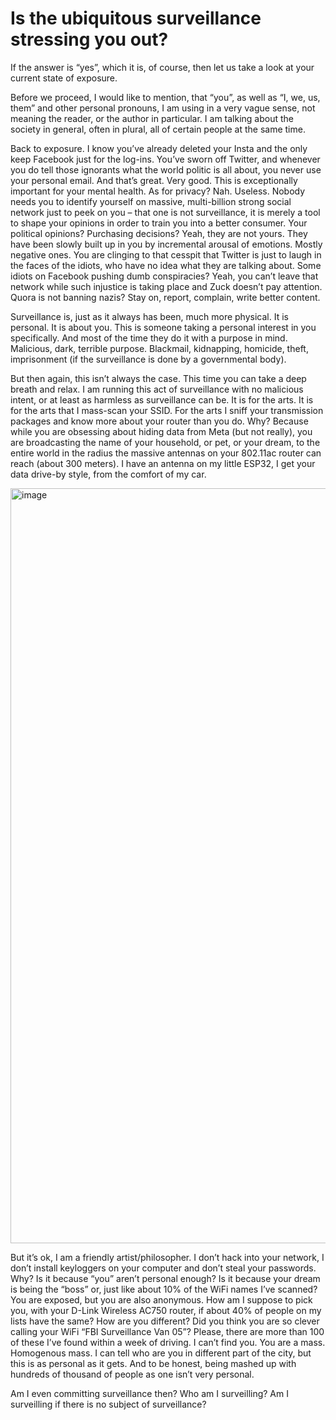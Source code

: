 # Is the ubiquitous surveillance stressing you out?

If the answer is “yes”, which it is, of course, then let us take a look at your current state of exposure. 

Before we proceed, I would like to mention, that “you”, as well as “I, we, us, them” and other personal pronouns, I am using in a very vague sense, not meaning the reader, or the author in particular. I am talking about the society in general, often in plural, all of certain people at the same time.

Back to exposure. I know you’ve already deleted your Insta and the only keep Facebook just for the log-ins. You’ve sworn off Twitter, and whenever you do tell those ignorants what the world politic is all about, you never use your personal email. And that’s great. Very good. This is exceptionally important for your mental health. As for privacy? Nah. Useless. Nobody needs you to identify yourself on massive, multi-billion strong social network just to peek on you – that one is not surveillance, it is merely a tool to shape your opinions in order to train you into a better consumer. Your political opinions? Purchasing decisions? Yeah, they are not yours. They have been slowly built up in you by incremental arousal of emotions. Mostly negative ones. You are clinging to that cesspit that Twitter is just to laugh in the faces of the idiots, who have no idea what they are talking about. Some idiots on Facebook pushing dumb conspiracies? Yeah, you can’t leave that network while such injustice is taking place and Zuck doesn’t pay attention. Quora is not banning nazis? Stay on, report, complain, write better content.

Surveillance is, just as it always has been, much more physical. It is personal. It is about you. This is someone taking a personal interest in you specifically. And most of the time they do it with a purpose in mind. Malicious, dark, terrible purpose. Blackmail, kidnapping, homicide, theft, imprisonment (if the surveillance is done by a governmental body). 

But then again, this isn’t always the case. This time you can take a deep breath and relax. I am running this act of surveillance with no malicious intent, or at least as harmless as surveillance can be. It is for the arts. It is for the arts that I mass-scan your SSID. For the arts I sniff your transmission packages and know more about your router than you do. Why? Because while you are obsessing about hiding data from Meta (but not really), you are broadcasting the name of your household, or pet, or your dream, to the entire world in the radius the massive antennas on your 802.11ac router can reach (about 300 meters). I have an antenna on my little ESP32, I get your data drive-by style, from the comfort of my car. 

<img width="1208" alt="image" src="https://user-images.githubusercontent.com/43460664/157232999-66ce0b93-83ee-4c04-9181-ea12cbd4d247.png">

But it’s ok, I am a friendly artist/philosopher. I don’t hack into your network, I don’t install keyloggers on your computer and don’t steal your passwords. Why? Is it because “you” aren’t personal enough? Is it because your dream is being the “boss” or, just like about 10% of the WiFi names I’ve scanned? You are exposed, but you are also anonymous. How am I suppose to pick you, with your D-Link Wireless AC750 router, if about 40% of people on my lists have the same? How are you different? Did you think you are so clever calling your WiFi “FBI Surveillance Van 05”? Please, there are more than 100 of these I’ve found within a week of driving. I can’t find you. You are a mass. Homogenous mass. I can tell who are you in different part of the city, but this is as personal as it gets. And to be honest, being mashed up with hundreds of thousand of people as one isn’t very personal.

Am I even committing surveillance then? Who am I surveilling? Am I surveilling if there is no subject of surveillance?
